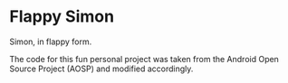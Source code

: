 Flappy Simon
============
Simon, in flappy form.

The code for this fun personal project was taken from the Android Open Source Project (AOSP) and
modified accordingly.